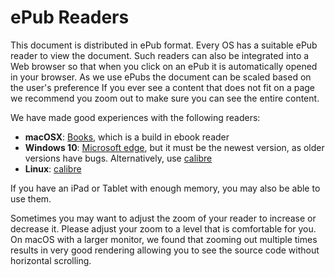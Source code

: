 # ePub Readers

This document is distributed in ePub format. Every OS has a suitable
ePub reader to view the document.  Such readers can also be integrated
into a Web browser so that when you click on an ePub it is automatically
opened in your browser. As we use ePubs the document can be scaled based
on the user's preference If you ever see a content that does not fit on a
page we recommend you zoom out to make sure you can see the entire
content.

We have made good experiences with the following readers:


* **macOSX**: [Books](https://www.apple.com/apple-books), which is a build
  in ebook reader
* **Windows 10**:
  [Microsoft edge](https://www.microsoft.com/en-us/windows/microsoft-edge),
  but it must be the newest version, as older versions have bugs.
  Alternatively, use [calibre](https://calibre-ebook.com/)
* **Linux**: [calibre](https://calibre-ebook.com/)

If you have an iPad or Tablet with enough memory, you may also be able
to use them.

Sometimes you may want to adjust the zoom of your reader to increase or
decrease it. Please adjust your zoom to a level that is comfortable for
you. On macOS with a larger monitor, we found that zooming out multiple
times results in very good rendering allowing you to see the source code
without horizontal scrolling.

